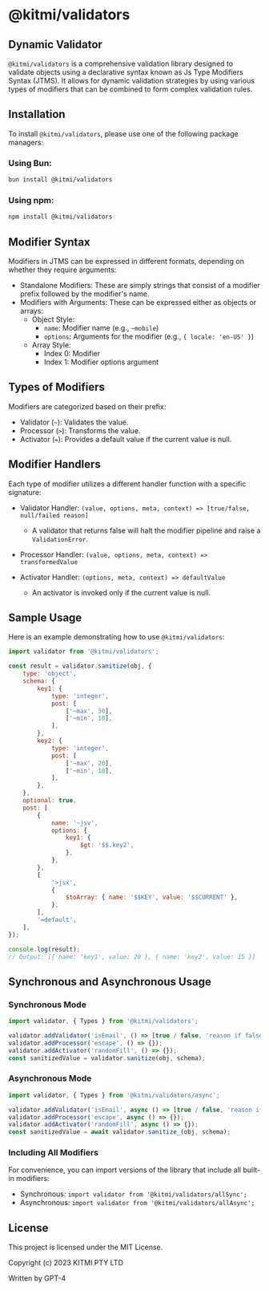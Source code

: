 # @kitmi/validators

## Dynamic Validator

`@kitmi/validators` is a comprehensive validation library designed to validate objects using a declarative syntax known as Js Type Modifiers Syntax (JTMS). It allows for dynamic validation strategies by using various types of modifiers that can be combined to form complex validation rules.

## Installation

To install `@kitmi/validators`, please use one of the following package managers:

### Using Bun:

```bash
bun install @kitmi/validators
```

### Using npm:

```bash
npm install @kitmi/validators
```

## Modifier Syntax

Modifiers in JTMS can be expressed in different formats, depending on whether they require arguments:

-   Standalone Modifiers: These are simply strings that consist of a modifier prefix followed by the modifier's name.
-   Modifiers with Arguments: These can be expressed either as objects or arrays:
    -   Object Style:
        -   `name`: Modifier name (e.g., `~mobile`)
        -   `options`: Arguments for the modifier (e.g., `{ locale: 'en-US' }`)
    -   Array Style:
        -   Index 0: Modifier
        -   Index 1: Modifier options argument

## Types of Modifiers

Modifiers are categorized based on their prefix:

-   Validator (`~`): Validates the value.
-   Processor (`>`): Transforms the value.
-   Activator (`=`): Provides a default value if the current value is null.

## Modifier Handlers

Each type of modifier utilizes a different handler function with a specific signature:

-   Validator Handler: `(value, options, meta, context) => [true/false, null/failed reason]`

    -   A validator that returns false will halt the modifier pipeline and raise a `ValidationError`.

-   Processor Handler: `(value, options, meta, context) => transformedValue`

-   Activator Handler: `(options, meta, context) => defaultValue`
    -   An activator is invoked only if the current value is null.

## Sample Usage

Here is an example demonstrating how to use `@kitmi/validators`:

```js
import validator from '@kitmi/validators';

const result = validator.sanitize(obj, {
    type: 'object',
    schema: {
        key1: {
            type: 'integer',
            post: [
                ['~max', 30],
                ['~min', 10],
            ],
        },
        key2: {
            type: 'integer',
            post: [
                ['~max', 20],
                ['~min', 10],
            ],
        },
    },
    optional: true,
    post: [
        {
            name: '~jsv',
            options: {
                key1: {
                    $gt: '$$.key2',
                },
            },
        },
        [
            '>jsx',
            {
                $toArray: { name: '$$KEY', value: '$$CURRENT' },
            },
        ],
        '=default',
    ],
});

console.log(result);
// Output: [{ name: 'key1', value: 20 }, { name: 'key2', value: 15 }]
```

## Synchronous and Asynchronous Usage

### Synchronous Mode

```js
import validator, { Types } from '@kitmi/validators';

validator.addValidator('isEmail', () => [true / false, 'reason if false']);
validator.addProcessor('escape', () => {});
validator.addActivator('randomFill', () => {});
const sanitizedValue = validator.sanitize(obj, schema);
```

### Asynchronous Mode

```js
import validator, { Types } from '@kitmi/validators/async';

validator.addValidator('isEmail', async () => [true / false, 'reason if false']);
validator.addProcessor('escape', async () => {});
validator.addActivator('randomFill', async () => {});
const sanitizedValue = await validator.sanitize_(obj, schema);
```

### Including All Modifiers

For convenience, you can import versions of the library that include all built-in modifiers:

-   Synchronous: `import validator from '@kitmi/validators/allSync';`
-   Asynchronous: `import validator from '@kitmi/validators/allAsync';`

## License

This project is licensed under the MIT License.

Copyright (c) 2023 KITMI PTY LTD

Written by GPT-4
